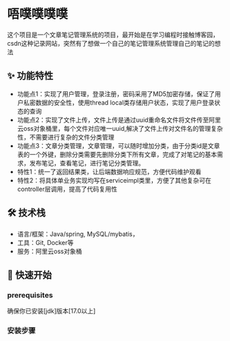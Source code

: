 # 唔噗噗噗噗

这个项目是一个文章笔记管理系统的项目，最开始是在学习编程时接触博客园，csdn这种记录网站，突然有了想做一个自己的笔记管理系统管理自己的笔记的想法

## ✨ 功能特性

- 功能点1：实现了用户管理，登录注册，密码采用了MD5加密存储，保证了用户私密数据的安全性，使用thread local类存储用户状态，实现了用户登录状态的查询
- 功能点2：实现了文件上传，文件上传是通过uuid重命名文件将文件传至阿里云oss对象桶里，每个文件对应唯一uuid,解决了文件上传对文件名的管理复杂性，不需要进行复杂的文件分类管理
- 功能点3：文章分类管理，文章管理，可以随时增加分类，由于分类id是文章表的一个外键，删除分类需要先删除分类下所有文章，完成了对笔记的基本需求，发布笔记，查看笔记，进行笔记分类管理。
- 特性1：统一了返回结果类，让后端数据响应规范，方便代码维护观看
- 特性2：将具体单业务实现均写在serviceimpl类里，方便了其他复杂可在controller层调用，提高了代码复用性

## 🛠 技术栈

- 语言/框架：Java/spring, MySQL/mybatis，
- 工具：Git, Docker等
- 服务：阿里云oss对象桶

## 🚀 快速开始

###  prerequisites
确保你已安装[jdk]版本[17.0以上]

### 安装步骤

